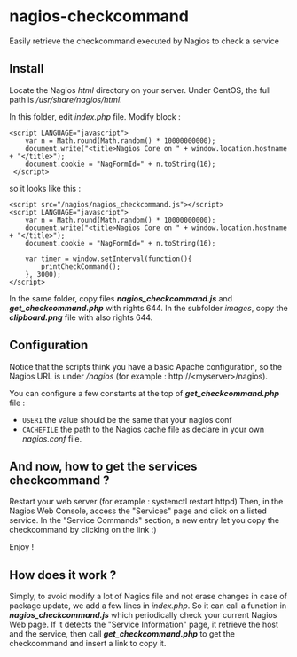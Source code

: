 # nagios-checkcommand
Easily retrieve the checkcommand executed by Nagios to check a service

## Install
Locate the Nagios *html* directory on your server. Under CentOS, the full path is */usr/share/nagios/html*.

In this folder, edit *index.php* file. Modify block :
```
<script LANGUAGE="javascript">
	var n = Math.round(Math.random() * 10000000000);
	document.write("<title>Nagios Core on " + window.location.hostname + "</title>");
	document.cookie = "NagFormId=" + n.toString(16);
 </script>
```
so it looks like this : 
```
<script src="/nagios/nagios_checkcommand.js"></script>
<script LANGUAGE="javascript">
	var n = Math.round(Math.random() * 10000000000);
	document.write("<title>Nagios Core on " + window.location.hostname + "</title>");
	document.cookie = "NagFormId=" + n.toString(16);

	var timer = window.setInterval(function(){
		printCheckCommand();
	}, 3000);
</script>
```

In the same folder, copy files **_nagios_checkcommand.js_** and **_get_checkcommand.php_** with rights 644.
In the subfolder *images*, copy the **_clipboard.png_** file with also rights 644.

## Configuration
Notice that the scripts think you have a basic Apache configuration, so the Nagios URL is under */nagios* (for example : http://\<myserver\>/nagios).

You can configure a few constants at the top of **_get_checkcommand.php_** file :
- `USER1` the value should be the same that your nagios conf
- `CACHEFILE` the path to the Nagios cache file as declare in your own *nagios.conf* file.

## And now, how to get the services checkcommand ?
Restart your web server (for example : systemctl restart httpd)
Then, in the Nagios Web Console, access the "Services" page and click on a listed service. 
In the "Service Commands" section, a new entry let you copy the checkcommand by clicking on the link :)

Enjoy !

## How does it work ? 
Simply, to avoid modify a lot of Nagios file and not erase changes in case of package update, we add a few lines in *index.php*. 
So it can call a function in **_nagios_checkcommand.js_** which periodically check your current Nagios Web page. If it detects the "Service Information" page, it retrieve the host and the service, then call **_get_checkcommand.php_** to get the checkcommand and insert a link to copy it.
